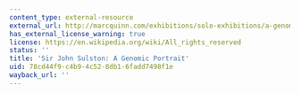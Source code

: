 ```yaml
---
content_type: external-resource
external_url: http://marcquinn.com/exhibitions/solo-exhibitions/a-genomic-portrait-sir-john-sulston-by-marc-quinn1
has_external_license_warning: true
license: https://en.wikipedia.org/wiki/All_rights_reserved
status: ''
title: 'Sir John Sulston: A Genomic Portrait'
uid: 78cd44f9-c4b9-4c52-8db1-6fadd7498f1e
wayback_url: ''
---
```

